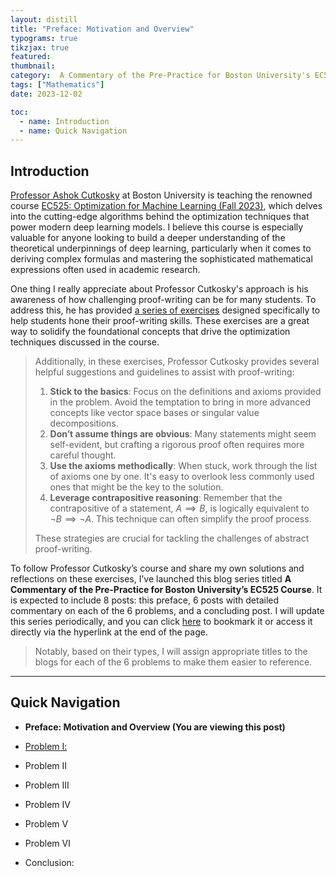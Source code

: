 ```yaml
---
layout: distill
title: "Preface: Motivation and Overview"
typograms: true
tikzjax: true
featured: 
thumbnail:
category:  A Commentary of the Pre-Practice for Boston University's EC525 Course
tags: ["Mathematics"]
date: 2023-12-02

toc:
  - name: Introduction
  - name: Quick Navigation
---
```


## Introduction

[Professor Ashok Cutkosky](https://ashok.cutkosky.com/) at Boston University is teaching the renowned course [EC525: Optimization for Machine Learning (Fall 2023)](https://optmlclass.github.io/), which delves into the cutting-edge algorithms behind the optimization techniques that power modern deep learning models. I believe this course is especially valuable for anyone looking to build a deeper understanding of the theoretical underpinnings of deep learning, particularly when it comes to deriving complex formulas and mastering the sophisticated mathematical expressions often used in academic research.

One thing I really appreciate about Professor Cutkosky's approach is his awareness of how challenging proof-writing can be for many students. To address this, he has provided [a series of exercises](/assets/pdf/2023-12-02/Exercises_on_Abstract_Structures.pdf) designed specifically to help students hone their proof-writing skills. These exercises are a great way to solidify the foundational concepts that drive the optimization techniques discussed in the course.

> Additionally, in these exercises, Professor Cutkosky provides several helpful suggestions and guidelines to assist with proof-writing:
>
>1. **Stick to the basics**: Focus on the definitions and axioms provided in the problem. Avoid the temptation to bring in more advanced concepts like vector space bases or singular value decompositions.
>2. **Don’t assume things are obvious**: Many statements might seem self-evident, but crafting a rigorous proof often requires more careful thought.
>3. **Use the axioms methodically**: When stuck, work through the list of axioms one by one. It's easy to overlook less commonly used ones that might be the key to the solution.
>4. **Leverage contrapositive reasoning**: Remember that the contrapositive of a statement, $A \implies B$, is logically equivalent to $\neg B \implies \neg A$. This technique can often simplify the proof process.
>
>These strategies are crucial for tackling the challenges of abstract proof-writing.

To follow Professor Cutkosky’s course and share my own solutions and reflections on these exercises, I’ve launched this blog series titled **A Commentary of the Pre-Practice for Boston University’s EC525 Course**. It is expected to include 8 posts: this preface, 6 posts with detailed commentary on each of the 6 problems, and a concluding post. I will update this series periodically, and you can click [here](https://shuhongdai.github.io/blog/category/a-review-of-the-pre-practice-for-boston-university-s-ec525-course/) to bookmark it or access it directly via the hyperlink at the end of the page.

>Notably, based on their types, I will assign appropriate titles to the blogs for each of the 6 problems to make them easier to reference.


---

## Quick Navigation

- **Preface: Motivation and Overview (You are viewing this post)**

- [Problem Ⅰ:](https://shuhongdai.github.io/blog/2023/EC525_1/)

- Problem Ⅱ

- Problem Ⅲ

- Problem Ⅳ

- Problem Ⅴ

- Problem Ⅵ

- Conclusion: